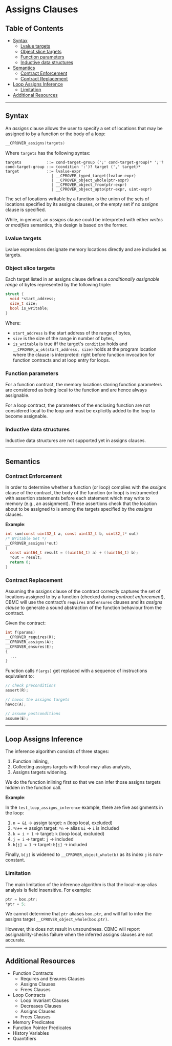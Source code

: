 # Assigns Clauses

## Table of Contents

- [Syntax](#syntax)
  - [Lvalue targets](#lvalue-targets)
  - [Object slice targets](#object-slice-targets)
  - [Function parameters](#function-parameters)
  - [Inductive data structures](#inductive-data-structures)
- [Semantics](#semantics)
  - [Contract Enforcement](#contract-enforcement)
  - [Contract Replacement](#contract-replacement)
- [Loop Assigns Inference](#loop-assigns-inference)
  - [Limitation](#limitation)
- [Additional Resources](#additional-resources)

---

## Syntax

An *assigns* clause allows the user to specify a set of locations that may be assigned to by a function or the body of a loop:

```c
__CPROVER_assigns(targets)
```

Where `targets` has the following syntax:

```text
targets           ::= cond-target-group (';' cond-target-group)* ';'?
cond-target-group ::= (condition ':')? target (',' target)*
target            ::= lvalue-expr
                    | __CPROVER_typed_target(lvalue-expr)
                    | __CPROVER_object_whole(ptr-expr)
                    | __CPROVER_object_from(ptr-expr)
                    | __CPROVER_object_upto(ptr-expr, uint-expr)
```

The set of locations writable by a function is the union of the sets of locations specified by its assigns clauses, or the empty set if no *assigns* clause is specified.

While, in general, an *assigns* clause could be interpreted with either *writes* or *modifies* semantics, this design is based on the former.

### Lvalue targets

Lvalue expressions designate memory locations directly and are included as targets.

### Object slice targets

Each target listed in an assigns clause defines a *conditionally assignable range* of bytes represented by the following triple:

```c
struct {
  void *start_address;
  size_t size;
  bool is_writable;
}
```

Where:

- `start_address` is the start address of the range of bytes,
- `size` is the size of the range in number of bytes,
- `is_writable` is true iff the target's `condition` holds and `__CPROVER_w_ok(start_address, size)` holds at the program location where the clause is interpreted: right before function invocation for function contracts and at loop entry for loops.

### Function parameters

For a function contract, the memory locations storing function parameters are considered as being local to the function and are hence always assignable.

For a loop contract, the parameters of the enclosing function are not considered local to the loop and must be explicitly added to the loop to become assignable.

### Inductive data structures

Inductive data structures are not supported yet in assigns clauses.

---

## Semantics

### Contract Enforcement

In order to determine whether a function (or loop) complies with the *assigns* clause of the contract, the body of the function (or loop) is instrumented with assertion statements before each statement which may write to memory (e.g., an assignment). These assertions check that the location about to be assigned to is among the targets specified by the *assigns* clauses.

**Example**:

```c
int sum(const uint32_t a, const uint32_t b, uint32_t* out)
/* Writable Set */
__CPROVER_assigns(*out)
{
  const uint64_t result = ((uint64_t) a) + ((uint64_t) b);
  *out = result;
  return 0;
}
```

### Contract Replacement

Assuming the *assigns* clause of the contract correctly captures the set of locations assigned to by a function (checked during *contract enforcement*), CBMC will use the contract’s `requires` and `ensures` clauses and its *assigns clause* to generate a sound abstraction of the function behaviour from the contract.

Given the contract:

```c
int f(params)
__CPROVER_requires(R);
__CPROVER_assigns(A);
__CPROVER_ensures(E);
{
  ...
}
```

Function calls `f(args)` get replaced with a sequence of instructions equivalent to:

```c
// check preconditions
assert(R);

// havoc the assigns targets
havoc(A);

// assume postconditions
assume(E);
```

---

## Loop Assigns Inference

The inference algorithm consists of three stages:

1. Function inlining,
2. Collecting assigns targets with local-may-alias analysis,
3. Assigns targets widening.

We do the function inlining first so that we can infer those assigns targets hidden in the function call.

**Example**:

In the `test_loop_assigns_inference` example, there are five assignments in the loop:

1. `n = &i` → assign target: `n` (loop local, excluded)
2. `*n++` → assign target: `*n` → alias `&i` → `i` is included
3. `k = i + 1` → target: `k` (loop local, excluded)
4. `j = i` → target: `j` → included
5. `b[j] = 1` → target: `b[j]` → included

Finally, `b[j]` is widened to `__CPROVER_object_whole(b)` as its index `j` is non-constant.

### Limitation

The main limitation of the inference algorithm is that the local-may-alias analysis is field insensitive. For example:

```c
ptr = box.ptr;
*ptr = 5;
```

We cannot determine that `ptr` aliases `box.ptr`, and will fail to infer the assigns target `__CPROVER_object_whole(box.ptr)`.

However, this does not result in unsoundness. CBMC will report assignability-checks failure when the inferred assigns clauses are not accurate.

---

## Additional Resources

- Function Contracts
  - Requires and Ensures Clauses
  - Assigns Clauses
  - Frees Clauses
- Loop Contracts
  - Loop Invariant Clauses
  - Decreases Clauses
  - Assigns Clauses
  - Frees Clauses
- Memory Predicates
- Function Pointer Predicates
- History Variables
- Quantifiers

